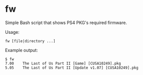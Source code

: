 # fw
Simple Bash script that shows PS4 PKG's required firmware.

Usage:

    fw [file|directory ...]

Example output:

    $ fw
    7.00	The Last of Us Part II [Game] [CUSA10249].pkg
    5.05	The Last of Us Part II [Update v1.07] [CUSA10249].pkg
